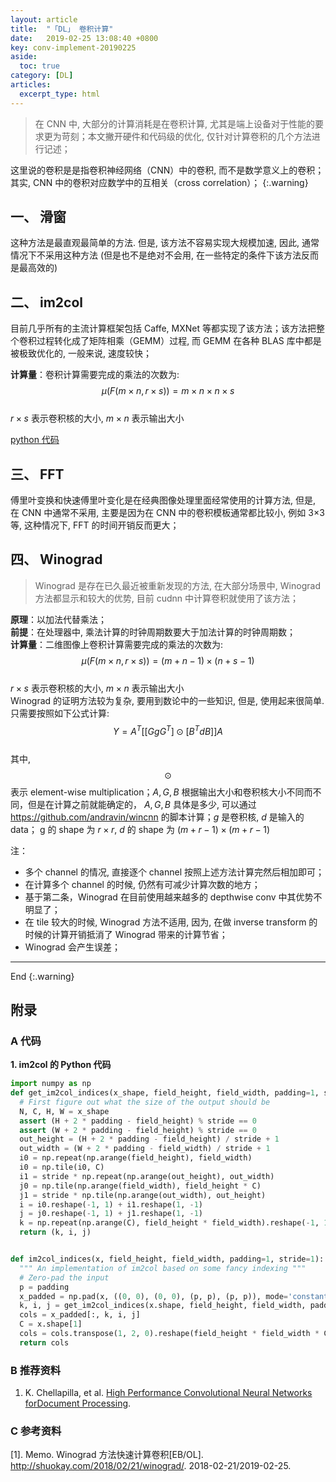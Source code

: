 ```yaml
---
layout: article
title:  "「DL」 卷积计算"
date:   2019-02-25 13:08:40 +0800
key: conv-implement-20190225
aside:
  toc: true
category: [DL]
articles:
  excerpt_type: html
---
```


>在 CNN 中, 大部分的计算消耗是在卷积计算, 尤其是端上设备对于性能的要求更为苛刻；本文撇开硬件和代码级的优化, 仅针对计算卷积的几个方法进行记述；    

这里说的卷积是是指卷积神经网络（CNN）中的卷积, 而不是数学意义上的卷积；其实, CNN 中的卷积对应数学中的互相关（cross correlation）；
{:.warning}  

<!--more-->

## 一、 滑窗
这种方法是最直观最简单的方法. 但是, 该方法不容易实现大规模加速, 因此, 通常情况下不采用这种方法 (但是也不是绝对不会用, 在一些特定的条件下该方法反而是最高效的)

## 二、 im2col
目前几乎所有的主流计算框架包括 Caffe, MXNet 等都实现了该方法；该方法把整个卷积过程转化成了矩阵相乘（GEMM）过程, 而 GEMM 在各种 BLAS 库中都是被极致优化的, 一般来说, 速度较快；  

**计算量**：卷积计算需要完成的乘法的次数为:  
$$\mu(F(m \times n, r \times s)) = m \times n \times n \times s \tag{1.1}$$  
$r \times s$ 表示卷积核的大小, $m \times n$ 表示输出大小  

[python 代码](#py_code_img2col)  

## 三、 FFT
傅里叶变换和快速傅里叶变化是在经典图像处理里面经常使用的计算方法, 但是, 在 CNN 中通常不采用, 主要是因为在 CNN 中的卷积模板通常都比较小, 例如 3×3 等, 这种情况下, FFT 的时间开销反而更大；

## 四、 Winograd
>Winograd 是存在已久最近被重新发现的方法, 在大部分场景中, Winograd 方法都显示和较大的优势, 目前 cudnn 中计算卷积就使用了该方法；  

**原理**：以加法代替乘法；  
**前提**：在处理器中, 乘法计算的时钟周期数要大于加法计算的时钟周期数；  
**计算量**：二维图像上卷积计算需要完成的乘法的次数为:  
$$\mu(F(m \times n, r \times s)) = (m+n-1) \times (n+s-1) \tag{2.1}$$  
$r \times s$ 表示卷积核的大小, $m \times n$ 表示输出大小  
Winograd 的证明方法较为复杂, 要用到数论中的一些知识, 但是, 使用起来很简单. 只需要按照如下公式计算:    
$$Y = A^T [[GgG^T] \odot [B^TdB]]A \tag{2.2}$$  
其中, $$\odot$$ 表示 element-wise multiplication；$A,G,B$ 根据输出大小和卷积核大小不同而不同，但是在计算之前就能确定的， $A,G,B$ 具体是多少, 可以通过 <https://github.com/andravin/wincnn> 的脚本计算；$g$ 是卷积核, $d$ 是输入的 data； g 的 shape 为 $r \times r$, $d$ 的 shape 为 $(m+r−1) \times (m+r−1)$  

注：  
- 多个 channel 的情况, 直接逐个 channel 按照上述方法计算完然后相加即可；  
- 在计算多个 channel 的时候, 仍然有可减少计算次数的地方；  
- 基于第二条，Winograd 在目前使用越来越多的 depthwise conv 中其优势不明显了；  
- 在 tile 较大的时候, Winograd 方法不适用, 因为, 在做 inverse transform 的时候的计算开销抵消了 Winograd 带来的计算节省；  
- Winograd 会产生误差；   

-------------------  
 End
{:.warning}  



## 附录
### A 代码
<span id="py_code_img2col">**1. im2col 的 Python 代码**</span>   
```python
import numpy as np
def get_im2col_indices(x_shape, field_height, field_width, padding=1, stride=1):
  # First figure out what the size of the output should be
  N, C, H, W = x_shape
  assert (H + 2 * padding - field_height) % stride == 0
  assert (W + 2 * padding - field_height) % stride == 0
  out_height = (H + 2 * padding - field_height) / stride + 1
  out_width = (W + 2 * padding - field_width) / stride + 1
  i0 = np.repeat(np.arange(field_height), field_width)
  i0 = np.tile(i0, C)
  i1 = stride * np.repeat(np.arange(out_height), out_width)
  j0 = np.tile(np.arange(field_width), field_height * C)
  j1 = stride * np.tile(np.arange(out_width), out_height)
  i = i0.reshape(-1, 1) + i1.reshape(1, -1)
  j = j0.reshape(-1, 1) + j1.reshape(1, -1)
  k = np.repeat(np.arange(C), field_height * field_width).reshape(-1, 1)
  return (k, i, j)


def im2col_indices(x, field_height, field_width, padding=1, stride=1):
  """ An implementation of im2col based on some fancy indexing """
  # Zero-pad the input
  p = padding
  x_padded = np.pad(x, ((0, 0), (0, 0), (p, p), (p, p)), mode='constant')
  k, i, j = get_im2col_indices(x.shape, field_height, field_width, padding, stride)
  cols = x_padded[:, k, i, j]
  C = x.shape[1]
  cols = cols.transpose(1, 2, 0).reshape(field_height * field_width * C, -1)
  return cols
```

### B 推荐资料
1. K. Chellapilla, et al. [High Performance Convolutional Neural Networks forDocument Processing](https://hal.archives-ouvertes.fr/file/index/docid/112631/filename/p1038112283956.pdf).   


### C 参考资料

[1].  Memo. Winograd 方法快速计算卷积[EB/OL]. <http://shuokay.com/2018/02/21/winograd/>. 2018-02-21/2019-02-25.   

